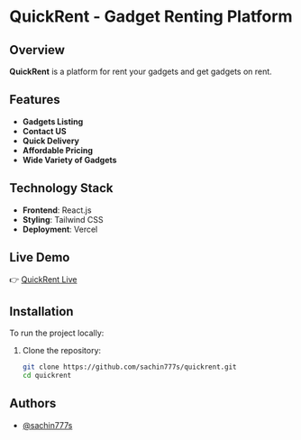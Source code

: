 # QuickRent - Gadget Renting Platform

## Overview

**QuickRent** is a platform for rent your gadgets and get gadgets on rent.

## Features

- **Gadgets Listing**
- **Contact US**
- **Quick Delivery**
- **Affordable Pricing**
- **Wide Variety of Gadgets**

## Technology Stack

- **Frontend**: React.js
- **Styling**: Tailwind CSS
- **Deployment**: Vercel

## Live Demo

👉 [QuickRent Live](https://quickrent1.vercel.app)

## Installation

To run the project locally:

1. Clone the repository:
   ```bash
   git clone https://github.com/sachin777s/quickrent.git
   cd quickrent

## Authors

- [@sachin777s](https://www.github.com/sachin777s)


               
                                 
                                                  
                                                  